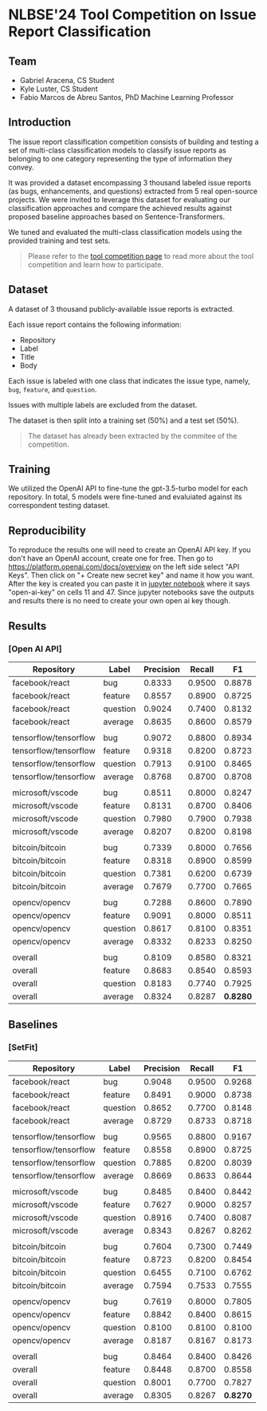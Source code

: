 <!-- ![nlbse 2024](nlbse2024.png) -->

# NLBSE'24 Tool Competition on Issue Report Classification

## Team
- Gabriel Aracena, CS Student
- Kyle Luster, CS Student
- Fabio Marcos de Abreu Santos, PhD Machine Learning Professor

## Introduction

The issue report classification competition consists of building and testing a set of multi-class classification models 
to classify issue reports as belonging to one category representing the type of information they convey.

It was provided a dataset encompassing 3 thousand labeled issue reports 
(as bugs, enhancements, and questions) 
extracted from 5 real open-source projects. 
We were invited to leverage this dataset for evaluating our classification approaches and compare the achieved results against proposed baseline approaches based on Sentence-Transformers.

We tuned and evaluated the multi-class classification models using the provided training and test sets.

> Please refer to the [tool competition page](https://nlbse2024.github.io/tools/) to read more about the tool competition and learn how to participate.

## Dataset

A dataset of 3 thousand publicly-available issue reports is extracted.

Each issue report contains the following information:
- Repository
- Label
- Title
- Body

Each issue is labeled with one class that indicates the issue type, namely, `bug`, `feature`, and `question`.

Issues with multiple labels are excluded from the dataset.

The dataset is then split into a training set (50%) and a test set (50%).

> The dataset has already been extracted by the commitee of the competition.

## Training

We utilized the OpenAI API to fine-tune the gpt-3.5-turbo model for each repository.
In total, 5 models were fine-tuned and evaluiated against its correspondent testing dataset.

## Reproducibility

To reproduce the results one will need to create an OpenAI API key. If you don't have an OpenAI account, create one for free. Then go to https://platform.openai.com/docs/overview on the left side select "API Keys". Then click on "+ Create new secret key" and name it how you want. After the key is created you can paste it in [jupyter notebook](issueclassificationgpt.ipynb) where it says "open-ai-key" on cells 11 and 47. Since jupyter notebooks save the outputs and results there is no need to create your own open ai key though. 

## Results

### [Open AI API]

| Repository            | Label         | Precision | Recall | F1         |
| --------------------- | ------------- | --------- | ------ | ---------- |
| facebook/react        | bug           | 0.8333    | 0.9500 | 0.8878     |
| facebook/react        | feature       | 0.8557    | 0.8900 | 0.8725     |
| facebook/react        | question      | 0.9024    | 0.7400 | 0.8132     |
| facebook/react        | average       | 0.8635    | 0.8600 | 0.8579     |
| | | | | |
| tensorflow/tensorflow | bug           | 0.9072    | 0.8800 | 0.8934     |
| tensorflow/tensorflow | feature       | 0.9318    | 0.8200 | 0.8723     |
| tensorflow/tensorflow | question      | 0.7913    | 0.9100 | 0.8465     |
| tensorflow/tensorflow | average       | 0.8768    | 0.8700 | 0.8708     |
| | | | | |
| microsoft/vscode      | bug           | 0.8511    | 0.8000 | 0.8247     |
| microsoft/vscode      | feature       | 0.8131    | 0.8700 | 0.8406     |
| microsoft/vscode      | question      | 0.7980    | 0.7900 | 0.7938     |
| microsoft/vscode      | average       | 0.8207    | 0.8200 | 0.8198     |
| | | | | |
| bitcoin/bitcoin       | bug           | 0.7339    | 0.8000 | 0.7656     |
| bitcoin/bitcoin       | feature       | 0.8318    | 0.8900 | 0.8599     |
| bitcoin/bitcoin       | question      | 0.7381    | 0.6200 | 0.6739     |
| bitcoin/bitcoin       | average       | 0.7679    | 0.7700 | 0.7665     |
| | | | | |
| opencv/opencv         | bug           | 0.7288    | 0.8600 | 0.7890     |
| opencv/opencv         | feature       | 0.9091    | 0.8000 | 0.8511     |
| opencv/opencv         | question      | 0.8617    | 0.8100 | 0.8351     |
| opencv/opencv         | average       | 0.8332    | 0.8233 | 0.8250     |
| | | | | |
| overall               | bug           | 0.8109    | 0.8580 | 0.8321     |
| overall               | feature       | 0.8683    | 0.8540 | 0.8593     |
| overall               | question      | 0.8183    | 0.7740 | 0.7925     |
| overall               | average       | 0.8324    | 0.8287 | **0.8280** |

## Baselines

### [SetFit]

| Repository            | Label         | Precision | Recall | F1         |
| --------------------- | ------------- | --------- | ------ | ---------- |
| facebook/react        | bug           | 0.9048    | 0.9500 | 0.9268     |
| facebook/react        | feature       | 0.8491    | 0.9000 | 0.8738     |
| facebook/react        | question      | 0.8652    | 0.7700 | 0.8148     |
| facebook/react        | average       | 0.8729    | 0.8733 | 0.8718     |
| | | | | |
| tensorflow/tensorflow | bug           | 0.9565    | 0.8800 | 0.9167     |
| tensorflow/tensorflow | feature       | 0.8558    | 0.8900 | 0.8725     |
| tensorflow/tensorflow | question      | 0.7885    | 0.8200 | 0.8039     |
| tensorflow/tensorflow | average       | 0.8669    | 0.8633 | 0.8644     |
| | | | | |
| microsoft/vscode      | bug           | 0.8485    | 0.8400 | 0.8442     |
| microsoft/vscode      | feature       | 0.7627    | 0.9000 | 0.8257     |
| microsoft/vscode      | question      | 0.8916    | 0.7400 | 0.8087     |
| microsoft/vscode      | average       | 0.8343    | 0.8267 | 0.8262     |
| | | | | |
| bitcoin/bitcoin       | bug           | 0.7604    | 0.7300 | 0.7449     |
| bitcoin/bitcoin       | feature       | 0.8723    | 0.8200 | 0.8454     |
| bitcoin/bitcoin       | question      | 0.6455    | 0.7100 | 0.6762     |
| bitcoin/bitcoin       | average       | 0.7594    | 0.7533 | 0.7555     |
| | | | | |
| opencv/opencv         | bug           | 0.7619    | 0.8000 | 0.7805     |
| opencv/opencv         | feature       | 0.8842    | 0.8400 | 0.8615     |
| opencv/opencv         | question      | 0.8100    | 0.8100 | 0.8100     |
| opencv/opencv         | average       | 0.8187    | 0.8167 | 0.8173     |
| | | | | |
| overall               | bug           | 0.8464    | 0.8400 | 0.8426     |
| overall               | feature       | 0.8448    | 0.8700 | 0.8558     |
| overall               | question      | 0.8001    | 0.7700 | 0.7827     |
| overall               | average       | 0.8305    | 0.8267 | **0.8270** |
